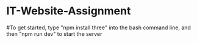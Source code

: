 # IT-Website-Assignment
#To get started, type "npm install three" into the bash command line, and then "npm run dev" to start the server
